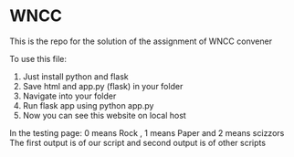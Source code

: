 # WNCC
This is the repo for the solution of the assignment of WNCC convener

To use this file: 
1) Just install python and flask 
2) Save html and app.py (flask) in your folder
3) Navigate into your folder
4) Run flask app using python app.py
5) Now you can see this website on local host


In the testing page: 0 means Rock , 1 means Paper and 2 means scizzors
The first output is of our script and second output is of other scripts
